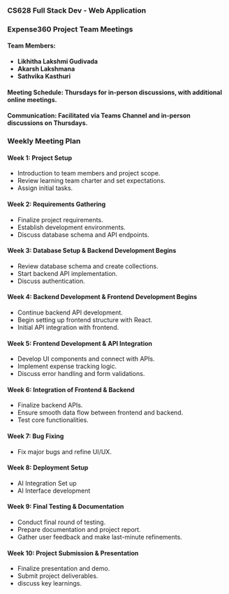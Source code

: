 ### CS628 Full Stack Dev - Web Application

### Expense360 Project Team Meetings

#### Team Members:
- **Likhitha Lakshmi Gudivada**
- **Akarsh Lakshmana**
- **Sathvika Kasthuri**

#### **Meeting Schedule**: Thursdays for in-person discussions, with additional online meetings.
#### **Communication**: Facilitated via Teams Channel and in-person discussions on Thursdays.

### Weekly Meeting Plan

#### **Week 1: Project Setup**
- Introduction to team members and project scope.
- Review learning team charter and set expectations.
- Assign initial tasks.

#### **Week 2: Requirements Gathering**
- Finalize project requirements.
- Establish development environments.
- Discuss database schema and API endpoints.

#### **Week 3: Database Setup & Backend Development Begins**
- Review database schema and create collections.
- Start backend API implementation.
- Discuss authentication.

#### **Week 4: Backend Development & Frontend Development Begins**
- Continue backend API development.
- Begin setting up frontend structure with React.
- Initial API integration with frontend.

#### **Week 5: Frontend Development & API Integration**
- Develop UI components and connect with APIs.
- Implement expense tracking logic.
- Discuss error handling and form validations.

#### **Week 6: Integration of Frontend & Backend**
- Finalize backend APIs.
- Ensure smooth data flow between frontend and backend.
- Test core functionalities.

#### **Week 7: Bug Fixing**
- Fix major bugs and refine UI/UX.

#### **Week 8: Deployment Setup**
- AI Integration Set up
- AI Interface development

#### **Week 9: Final Testing & Documentation**
- Conduct final round of testing.
- Prepare documentation and project report.
- Gather user feedback and make last-minute refinements.

#### **Week 10: Project Submission & Presentation**
- Finalize presentation and demo.
- Submit project deliverables.
- discuss key learnings.
